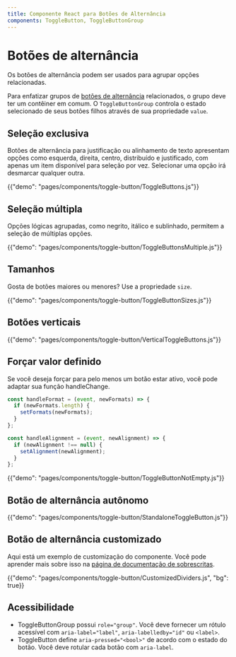 ```yaml
---
title: Componente React para Botões de Alternância
components: ToggleButton, ToggleButtonGroup
---
```


# Botões de alternância

<p class="description">Os botões de alternância podem ser usados para agrupar opções relacionadas.</p>

Para enfatizar grupos de [botões de alternância](https://material.io/components/buttons#toggle-button) relacionados, o grupo deve ter um contêiner em comum. O `ToggleButtonGroup` controla o estado selecionado de seus botões filhos através de sua propriedade `value`.

## Seleção exclusiva

Botões de alternância para justificação ou alinhamento de texto apresentam opções como esquerda, direita, centro, distribuído e justificado, com apenas um item disponível para seleção por vez. Selecionar uma opção irá desmarcar qualquer outra.

{{"demo": "pages/components/toggle-button/ToggleButtons.js"}}

## Seleção múltipla

Opções lógicas agrupadas, como negrito, itálico e sublinhado, permitem a seleção de múltiplas opções.

{{"demo": "pages/components/toggle-button/ToggleButtonsMultiple.js"}}

## Tamanhos

Gosta de botões maiores ou menores? Use a propriedade `size`.

{{"demo": "pages/components/toggle-button/ToggleButtonSizes.js"}}

## Botões verticais

{{"demo": "pages/components/toggle-button/VerticalToggleButtons.js"}}

## Forçar valor definido

Se você deseja forçar para pelo menos um botão estar ativo, você pode adaptar sua função handleChange.

```jsx
const handleFormat = (event, newFormats) => {
  if (newFormats.length) {
    setFormats(newFormats);
  }
};

const handleAlignment = (event, newAlignment) => {
  if (newAlignment !== null) {
    setAlignment(newAlignment);
  }
};
```

{{"demo": "pages/components/toggle-button/ToggleButtonNotEmpty.js"}}

## Botão de alternância autônomo

{{"demo": "pages/components/toggle-button/StandaloneToggleButton.js"}}

## Botão de alternância customizado

Aqui está um exemplo de customização do componente. Você pode aprender mais sobre isso na [página de documentação de sobrescritas](/customization/components/).

{{"demo": "pages/components/toggle-button/CustomizedDividers.js", "bg": true}}

## Acessibilidade

- ToggleButtonGroup possui `role="group"`. Você deve fornecer um rótulo acessível com `aria-label="label"`, `aria-labelledby="id"` ou `<label>`.
- ToggleButton define `aria-pressed="<bool>"` de acordo com o estado do botão. Você deve rotular cada botão com `aria-label`.